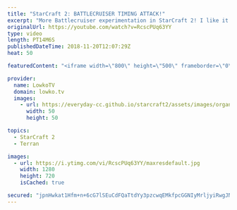```yaml
---
title: "StarCraft 2: BATTLECRUISER TIMING ATTACK!"
excerpt: "More Battlecruiser experimentation in StarCraft 2! I like it. Subscribe for more videos: http://lowko.tv/youtube Battlecruiser Death Ball: https://goo.gl/8nQECf  In this match Future once again decides to go for Battlecruisers. This time around he does play very aggressive with them. Rather than going"
originalUrl: https://youtube.com/watch?v=RcscPUq63YY
type: video
length: PT14M6S
publishedDateTime: 2018-11-20T12:07:29Z
heat: 50

featuredContent: "<iframe width=\"800\" height=\"500\" frameborder=\"0\" src=\"https://www.youtube.com/embed/RcscPUq63YY\" allow=\"accelerometer; autoplay; encrypted-media; gyroscope; picture-in-picture\" allowfullscreen></iframe>"

provider:
  name: LowkoTV
  domain: lowko.tv
  images:
    - url: https://everyday-cc.github.io/starcraft2/assets/images/organizations/lowko.tv-50x50.jpg
      width: 50
      height: 50

topics:
  - StarCraft 2
  - Terran

images:
  - url: https://i.ytimg.com/vi/RcscPUq63YY/maxresdefault.jpg
    width: 1280
    height: 720
    isCached: true

secured: "jpnHwkat1Hfm+n+6cG7lSEuCdFQaTtdYy3pzcwqEMkfpcGGNIyMrljyiRwgJN6z/LImcIANsCfYeDXI0fjPIj79xvguxYIwvXcsimQ9dCmtRLQLtWeWInOOlUx5waibMg44j5XJ/mTOWG057GmzWw3W/v9UcP24uEvnDJnQU6eQCV4e8fYTU+/S9S6YRAJ3gSicygjE+u6YOzgv0PZDFnMS9wcwEyhi8MMNwnuJdtgno3mu7Vb9tV2w0sFHL8VtOUY4javhXc3l4R3+t42ZYajzzzqAMYvj7MVHFRqcLuOMhBmdQODnI4y4dfuHllcegBxhYjJS8I/fI6jo+RBsG7cnoMGEQWVJco0Ju3kM27N4cVNc3+zY6pJRFmuanevZMYD9trkDCKB+RobCul3it9LNnGWR0g3MQiaajbnioiJ0=;zZhm31fTyfZe+EV0fOUDGA=="
---
```


